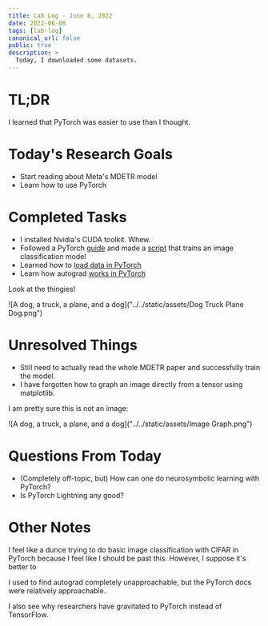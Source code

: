 ```yaml
---
title: Lab Log - June 8, 2022
date: 2022-06-08
tags: [lab-log]
canonical_url: false
public: true
description: >
  Today, I downloaded some datasets.
---
```


# TL;DR

I learned that PyTorch was easier to use than I thought.

# Today's Research Goals

- Start reading about Meta's MDETR model
- Learn how to use PyTorch

# Completed Tasks

- I installed Nvidia's CUDA toolkit. Whew.
- Followed a PyTorch [guide](https://pytorch.org/tutorials/beginner/deep_learning_60min_blitz.html)
  and made a [script](https://gist.github.com/WillieCubed/15ab429db080abfa535ac2454b3423ee)
  that trains an image classification model
- Learned how to [load data in PyTorch](https://pytorch.org/tutorials/recipes/recipes/loading_data_recipe.html)
- Learn how autograd [works in PyTorch](https://pytorch.org/tutorials/beginner/blitz/autograd_tutorial.html)

Look at the thingies!

![A dog, a truck, a plane, and a dog]("../../static/assets/Dog Truck Plane Dog.png")

# Unresolved Things

- Still need to actually read the whole MDETR paper and successfully train the
  model.
- I have forgotten how to graph an image directly from a tensor using matplotlib.

I am pretty sure this is not an image:

![A dog, a truck, a plane, and a dog]("../../static/assets/Image Graph.png")

# Questions From Today

- (Completely off-topic, but) How can one do neurosymbolic learning with
  PyTorch?
- Is PyTorch Lightning any good?

# Other Notes

I feel like a dunce trying to do basic image classification with CIFAR in
PyTorch because I feel like I should be past this. However, I suppose it's
better to

I used to find autograd completely unapproachable, but the PyTorch docs were
relatively approachable.

I also see why researchers have gravitated to PyTorch instead of TensorFlow.
